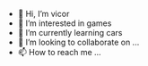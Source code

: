 - 👋 Hi, I’m vicor
- 👀 I’m interested in games
- 🌱 I’m currently learning cars
- 💞️ I’m looking to collaborate on ...
- 📫 How to reach me ...

<!---
sklvlj/sklvlj is a ✨ special ✨ repository because its `README.md` (this file) appears on your GitHub profile.
You can click the Preview link to take a look at your changes.
--->
